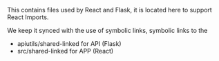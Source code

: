 This contains files used by React and Flask, it is located here to support React Imports.

We keep it synced with the use of symbolic links,
symbolic links to the
- apiutils/shared-linked for API (Flask)
- src/shared-linked for APP (React)